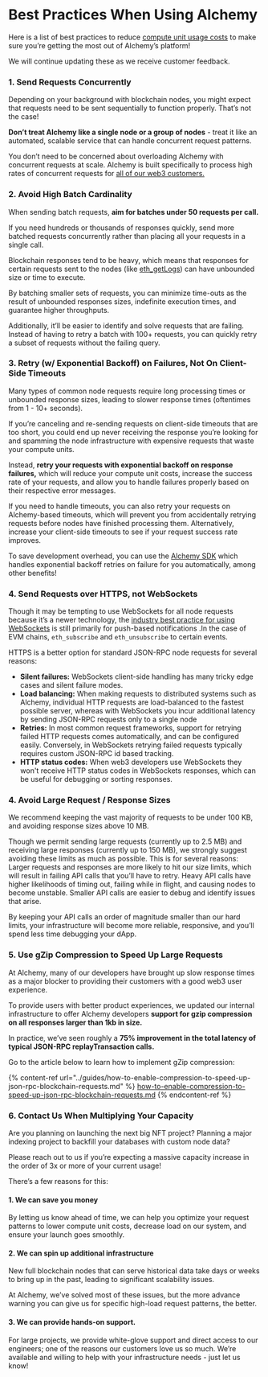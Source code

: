 # Best Practices When Using Alchemy

Here is a list of best practices to reduce [compute unit usage costs](https://docs.alchemy.com/alchemy/documentation/compute-units) to make sure you’re getting the most out of Alchemy’s platform!

We will continue updating these as we receive customer feedback.

### 1. Send Requests Concurrently&#x20;

Depending on your background with blockchain nodes, you might expect that requests need to be sent sequentially to function properly. That’s not the case!

**Don’t treat Alchemy like a single node or a group of nodes** - treat it like an automated, scalable service that can handle concurrent request patterns.

You don’t need to be concerned about overloading Alchemy with concurrent requests at scale. Alchemy is built specifically to process high rates of concurrent requests for [all of our web3 customers. ](https://www.alchemy.com/all-case-studies)

### 2. Avoid High Batch Cardinality&#x20;

When sending batch requests, **aim for batches under 50 requests per call.**

If you need hundreds or thousands of responses quickly, send more batched requests concurrently rather than placing all your requests in a single call.

Blockchain responses tend to be heavy, which means that responses for certain requests sent to the nodes (like [eth\_getLogs](https://docs.alchemy.com/alchemy/guides/eth\_getlogs)) can have unbounded size or time to execute.

By batching smaller sets of requests, you can minimize time-outs as the result of unbounded responses sizes, indefinite execution times, and guarantee higher throughputs.

Additionally, it’ll be easier to identify and solve requests that are failing. Instead of having to retry a batch with 100+ requests, you can quickly retry a subset of requests without the failing query.&#x20;

### 3. Retry (w/ Exponential Backoff) on Failures, Not On Client-Side Timeouts&#x20;

Many types of common node requests require long processing times or unbounded response sizes, leading to slower response times (oftentimes from 1 - 10+ seconds).

If you’re canceling and re-sending requests on client-side timeouts that are too short, you could end up never receiving the response you’re looking for and spamming the node infrastructure with expensive requests that waste your compute units.

Instead, **retry your requests with exponential backoff on response failures,** which will reduce your compute unit costs, increase the success rate of your requests, and allow you to handle failures properly based on their respective error messages.

If you need to handle timeouts, you can also retry your requests on Alchemy-based timeouts, which will prevent you from accidentally retrying requests before nodes have finished processing them. Alternatively, increase your client-side timeouts to see if your request success rate improves.

To save development overhead, you can use the [Alchemy SDK](https://github.com/alchemyplatform/alchemy-sdk-js) which handles exponential backoff retries on failure for you automatically, among other benefits!&#x20;

### 4. Send Requests over HTTPS, not WebSockets&#x20;

Though it may be tempting to use WebSockets for all node requests because it’s a newer technology, the [industry best practice for using WebSockets](https://docs.alchemy.com/alchemy/enhanced-apis/subscription-api-websockets/best-practices-for-using-websockets-in-web3) is still primarily for push-based notifications .In the case of EVM chains, `eth_subscribe` and `eth_unsubscribe` to certain events.

HTTPS is a better option for standard JSON-RPC node requests for several reasons:&#x20;

* **Silent failures:** WebSockets client-side handling has many tricky edge cases and silent failure modes.&#x20;
* **Load balancing:** When making requests to distributed systems such as Alchemy, individual HTTP requests are load-balanced to the fastest possible server, whereas with WebSockets you incur additional latency by sending JSON-RPC requests only to a single node&#x20;
* **Retries:** In most common request frameworks, support for retrying failed HTTP requests comes automatically, and can be configured easily. Conversely, in WebSockets retrying failed requests typically requires custom JSON-RPC id based tracking.&#x20;
* **HTTP status codes:** When web3 developers use WebSockets they won't receive HTTP status codes in WebSockets responses, which can be useful for debugging or sorting responses.&#x20;

### 4. Avoid Large Request / Response Sizes&#x20;

We recommend keeping the vast majority of requests to be under 100 KB, and avoiding response sizes above 10 MB.

Though we permit sending large requests (currently up to 2.5 MB) and receiving large responses (currently up to 150 MB), we strongly suggest avoiding these limits as much as possible. This is for several reasons: Larger requests and responses are more likely to hit our size limits, which will result in failing API calls that you’ll have to retry. Heavy API calls have higher likelihoods of timing out, failing while in flight, and causing nodes to become unstable. Smaller API calls are easier to debug and identify issues that arise.

By keeping your API calls an order of magnitude smaller than our hard limits, your infrastructure will become more reliable, responsive, and you’ll spend less time debugging your dApp.

### 5. Use gZip Compression to Speed Up Large Requests

At Alchemy, many of our developers have brought up slow response times as a major blocker to providing their customers with a good web3 user experience.

To provide users with better product experiences, we updated our internal infrastructure to offer Alchemy developers **support for gzip compression on all responses larger than 1kb in size.**

In practice, we’ve seen roughly a **75% improvement in the total latency of typical JSON-RPC replayTransaction calls.**

Go to the article below to learn how to implement gZip compression:&#x20;

{% content-ref url="../guides/how-to-enable-compression-to-speed-up-json-rpc-blockchain-requests.md" %}
[how-to-enable-compression-to-speed-up-json-rpc-blockchain-requests.md](../guides/how-to-enable-compression-to-speed-up-json-rpc-blockchain-requests.md)
{% endcontent-ref %}

### 6. Contact Us When Multiplying Your Capacity&#x20;

Are you planning on launching the next big NFT project? Planning a major indexing project to backfill your databases with custom node data?

Please reach out to us if you’re expecting a massive capacity increase in the order of 3x or more of your current usage!

There’s a few reasons for this:

#### 1. We can save you money&#x20;

By letting us know ahead of time, we can help you optimize your request patterns to lower compute unit costs, decrease load on our system, and ensure your launch goes smoothly.

#### 2. We can spin up additional infrastructure&#x20;

New full blockchain nodes that can serve historical data take days or weeks to bring up in the past, leading to significant scalability issues.

At Alchemy, we’ve solved most of these issues, but the more advance warning you can give us for specific high-load request patterns, the better.&#x20;

#### 3. We can provide hands-on support.&#x20;

For large projects, we provide white-glove support and direct access to our engineers; one of the reasons our customers love us so much. We’re available and willing to help with your infrastructure needs - just let us know!
